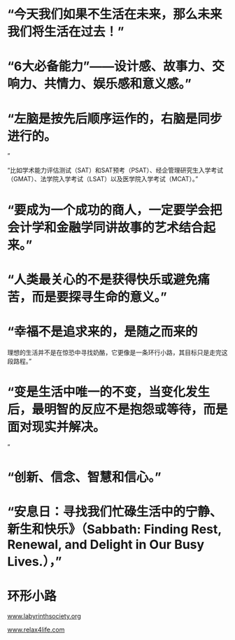 # “今天我们如果不生活在未来，那么未来我们将生活在过去！”

# “6大必备能力”——设计感、故事力、交响力、共情力、娱乐感和意义感。”

# “左脑是按先后顺序运作的，右脑是同步进行的。
”

“比如学术能力评估测试（SAT）和SAT预考（PSAT）、经企管理研究生入学考试（GMAT）、法学院入学考试（LSAT）以及医学院入学考试（MCAT）。”

# “要成为一个成功的商人，一定要学会把会计学和金融学同讲故事的艺术结合起来。”

# “人类最关心的不是获得快乐或避免痛苦，而是要探寻生命的意义。”

# “幸福不是追求来的，是随之而来的
理想的生活并不是在惊恐中寻找奶酪，它更像是一条环行小路，其目标只是走完这段路程。”

# “变是生活中唯一的不变，当变化发生后，最明智的反应不是抱怨或等待，而是面对现实并解决。
”

# “创新、信念、智慧和信心。”

# “安息日：寻找我们忙碌生活中的宁静、新生和快乐》（Sabbath: Finding Rest, Renewal, and Delight in Our Busy Lives.），”
# 环形小路
www.labyrinthsociety.org

www.relax4life.com
